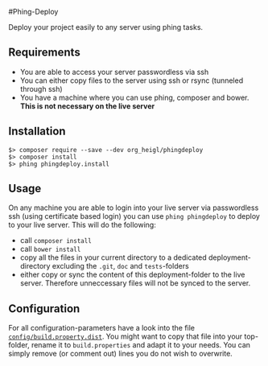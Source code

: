 #Phing-Deploy

Deploy your project easily to any server using phing tasks.

## Requirements

* You are able to access your server passwordless via ssh
* You can either copy files to the server using ssh or rsync (tunneled through ssh)
* You have a machine where you can use phing, composer and bower. **This is not necessary on the live server**

## Installation

    $> composer require --save --dev org_heigl/phingdeploy
    $> composer install
    $> phing phingdeploy.install

## Usage

On any machine you are able to login into your live server via passwordless ssh
(using certificate based login) you can use ```phing phingdeploy``` to deploy to your
live server. This will do the following:

* call ```composer install```
* call ```bower install```
* copy all the files in your current directory to a dedicated deployment-directory
  excluding the ```.git```, ```doc``` and ```tests```-folders
* either copy or sync the content of this deployment-folder to the live server.
  Therefore unneccessary files will not be synced to the server.


## Configuration

For all configuration-parameters have a look into the file [```config/build.property.dist```](config/build.property.dist).
You might want to copy that file into your top-folder, rename it to ```build.properties```
and adapt it to your needs. You can simply remove (or comment out) lines you do not wish to overwrite.
